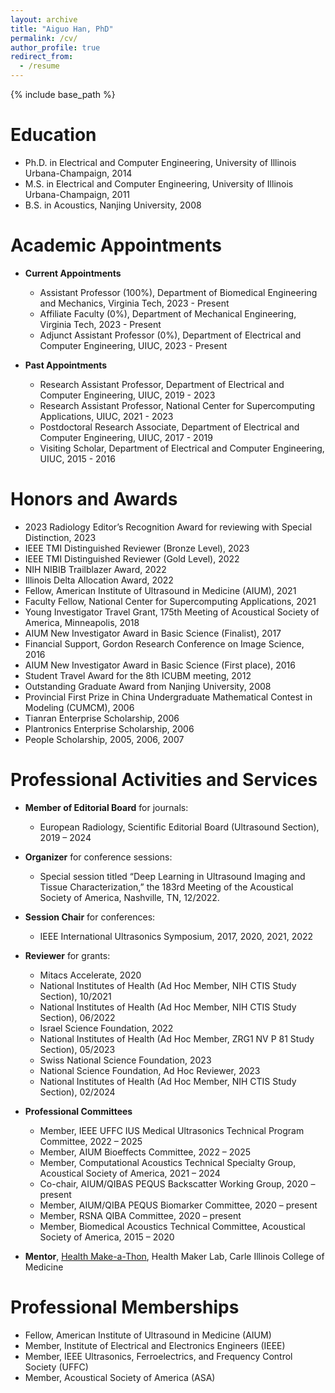```yaml
---
layout: archive
title: "Aiguo Han, PhD"
permalink: /cv/
author_profile: true
redirect_from:
  - /resume
---
```


{% include base_path %}

Education
======
* Ph.D. in Electrical and Computer Engineering, University of Illinois Urbana-Champaign, 2014
* M.S. in Electrical and Computer Engineering, University of Illinois Urbana-Champaign, 2011
* B.S. in Acoustics, Nanjing University, 2008

Academic Appointments
======
- **Current Appointments**
  * Assistant Professor (100%), Department of Biomedical Engineering and Mechanics, Virginia Tech, 2023 - Present
  * Affiliate Faculty (0%), Department of Mechanical Engineering, Virginia Tech, 2023 - Present
  * Adjunct Assistant Professor (0%), Department of Electrical and Computer Engineering, UIUC, 2023 - Present

- **Past Appointments**
  * Research Assistant Professor, Department of Electrical and Computer Engineering, UIUC, 2019 - 2023
  * Research Assistant Professor, National Center for Supercomputing Applications, UIUC, 2021 - 2023
  * Postdoctoral Research Associate, Department of Electrical and Computer Engineering, UIUC, 2017 - 2019
  * Visiting Scholar, Department of Electrical and Computer Engineering, UIUC, 2015 - 2016

Honors and Awards
======
* 2023 Radiology Editor’s Recognition Award for reviewing with Special Distinction, 2023
* IEEE TMI Distinguished Reviewer (Bronze Level), 2023
* IEEE TMI Distinguished Reviewer (Gold Level), 2022
* NIH NIBIB Trailblazer Award, 2022
* Illinois Delta Allocation Award, 2022
* Fellow, American Institute of Ultrasound in Medicine (AIUM), 2021
* Faculty Fellow, National Center for Supercomputing Applications, 2021
* Young Investigator Travel Grant, 175th Meeting of Acoustical Society of America, Minneapolis, 2018
* AIUM New Investigator Award in Basic Science (Finalist), 2017
* Financial Support, Gordon Research Conference on Image Science, 2016
* AIUM New Investigator Award in Basic Science (First place), 2016
* Student Travel Award for the 8th ICUBM meeting, 2012
* Outstanding Graduate Award from Nanjing University, 2008
* Provincial First Prize in China Undergraduate Mathematical Contest in Modeling (CUMCM), 2006
* Tianran Enterprise Scholarship, 2006
* Plantronics Enterprise Scholarship, 2006
* People Scholarship, 2005, 2006, 2007

Professional Activities and Services
======
- **Member of Editorial Board** for journals:
  * European Radiology, Scientific Editorial Board (Ultrasound Section), 2019 – 2024

- **Organizer** for conference sessions:
  * Special session titled “Deep Learning in Ultrasound Imaging and Tissue Characterization,” the 183rd Meeting of the Acoustical Society of America, Nashville, TN, 12/2022.

- **Session Chair** for conferences:
  * IEEE International Ultrasonics Symposium, 2017, 2020, 2021, 2022

- **Reviewer** for grants:
  * Mitacs Accelerate, 2020
  * National Institutes of Health (Ad Hoc Member, NIH CTIS Study Section), 10/2021
  * National Institutes of Health (Ad Hoc Member, NIH CTIS Study Section), 06/2022
  * Israel Science Foundation, 2022
  * National Institutes of Health (Ad Hoc Member, ZRG1 NV P 81 Study Section), 05/2023
  * Swiss National Science Foundation, 2023
  * National Science Foundation, Ad Hoc Reviewer, 2023 
  * National Institutes of Health (Ad Hoc Member, NIH CTIS Study Section), 02/2024

- **Professional Committees**
  * Member, IEEE UFFC IUS Medical Ultrasonics Technical Program Committee, 2022 – 2025
  * Member, AIUM Bioeffects Committee, 2022 – 2025
  * Member, Computational Acoustics Technical Specialty Group, Acoustical Society of America, 2021 – 2024
  * Co-chair, AIUM/QIBAS PEQUS Backscatter Working Group, 2020 – present
  * Member, AIUM/QIBA PEQUS Biomarker Committee, 2020 – present
  * Member, RSNA QIBA Committee, 2020 – present
  * Member, Biomedical Acoustics Technical Committee, Acoustical Society of America, 2015 – 2020

- **Mentor**, [Health Make-a-Thon](https://healthmakerlab.medicine.illinois.edu/competition/), Health Maker Lab, Carle Illinois College of Medicine

Professional Memberships
======
* Fellow, American Institute of Ultrasound in Medicine (AIUM) 
* Member, Institute of Electrical and Electronics Engineers (IEEE) 
* Member, IEEE Ultrasonics, Ferroelectrics, and Frequency Control Society (UFFC) 
* Member, Acoustical Society of America (ASA) 
